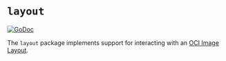 # `layout`

[![GoDoc](https://godoc.org/github.com/schidstorm/go-containerregistry/pkg/v1/layout?status.svg)](https://godoc.org/github.com/schidstorm/go-containerregistry/pkg/v1/layout)

The `layout` package implements support for interacting with an [OCI Image Layout](https://github.com/opencontainers/image-spec/blob/master/image-layout.md).
